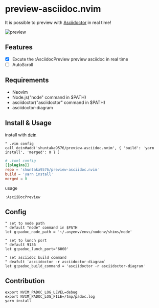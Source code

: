 # preview-asciidoc.nvim
It is possible to preview with [Asciidoctor](https://asciidoctor.org/docs/user-manual/) in real time! 

![preview](https://user-images.githubusercontent.com/12817245/73181126-fc5bf080-4159-11ea-8803-060709ea5188.gif)

## Features
* [x] Excute the :AsciidocPreview preview asciidoc in real time
* [ ] AutoScroll

## Requirements
* Neovim
* Node.js("node" command in $PATH)
* asciidoctor("asciidoctor" command in $PATH)
* asciidoctor-diagram

## Install & Usage
install with [dein](https://github.com/Shougo/dein.vim.git)
```vim
" .vim config
call dein#add('shuntaka9576/preview-asciidoc.nvim', { 'build': 'yarn install', 'merged': 0 } )
```
```toml
# .toml config
[[plugins]]
repo = 'shuntaka9576/preview-asciidoc.nvim'
build = 'yarn install'
merged = 0
```

usage
```
:AsciiDocPreview
```

## Config
```vim
" set to node path
" default "node" command in $PATH
let g:padoc_node_path = '~/.anyenv/envs/nodenv/shims/node'

" set to lunch port
" default 9136
let g:padoc_lunch_port='6060'

" set asciidoc build command
" deafult `asciidoctor -r asciidoctor-diagram`
let g:padoc_build_command = 'asciidoctor -r asciidoctor-diagram'
```

## Contribution
```
export NVIM_PADOC_LOG_LEVEL=debug
export NVIM_PADOC_LOG_FILE=/tmp/padoc.log
yarn install
```
